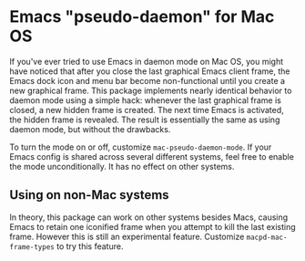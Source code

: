 # Emacs "pseudo-daemon" for Mac OS

If you've ever tried to use Emacs in daemon mode on Mac OS, you might
have noticed that after you close the last graphical Emacs client
frame, the Emacs dock icon and menu bar become non-functional until
you create a new graphical frame. This package implements nearly
identical behavior to daemon mode using a simple hack: whenever the
last graphical frame is closed, a new hidden frame is created. The
next time Emacs is activated, the hidden frame is revealed. The result
is essentially the same as using daemon mode, but without the
drawbacks.

To turn the mode on or off, customize `mac-pseudo-daemon-mode`. If
your Emacs config is shared across several different systems, feel
free to enable the mode unconditionally. It has no effect on other
systems.

## Using on non-Mac systems

In theory, this package can work on other systems besides Macs,
causing Emacs to retain one iconified frame when you attempt to kill
the last existing frame. However this is still an experimental
feature. Customize `macpd-mac-frame-types` to try this feature.

